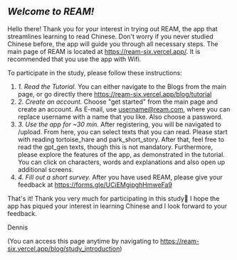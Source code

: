## _Welcome to REAM!_

Hello there! Thank you for your interest in trying out REAM, the app that streamlines learning to read Chinese. Don't worry if you never studied Chinese before, the app will guide you through all necessary steps. The main page of REAM is located at https://ream-six.vercel.app/. It is recommended that you use the app with Wifi.

To participate in the study, please follow these instructions:

1. _1. Read the Tutorial._ You can either navigate to the Blogs from the main page, or go directly there https://ream-six.vercel.app/blog/tutorial
2. _2. Create an account._ Choose "get started" from the main page and create an account. As E-mail, use username@ream.com, where you can replace username with a name that you like. Also choose a password.
3. _3. Use the app for ~30 min._ After registering, you will be navigated to /upload. From here, you can select texts that you can read. Please start with reading tortoise_hare and park_short_story. After that, feel free to read the gpt_gen texts, though this is not mandatory. Furthermore, please explore the features of the app, as demonstrated in the tutorial. You can click on characters, words and explanations and also open up additional screens.
4. _4. Fill out a short survey._ After you have used REAM, please give your feedback at https://forms.gle/UCiEMgipghHmweFa9

That's it! Thank you very much for participating in this study🤗 I hope the app has piqued your interest in learning Chinese and I look forward to your feedback.

Dennis

(You can access this page anytime by navigating to https://ream-six.vercel.app/blog/study_introduction)

